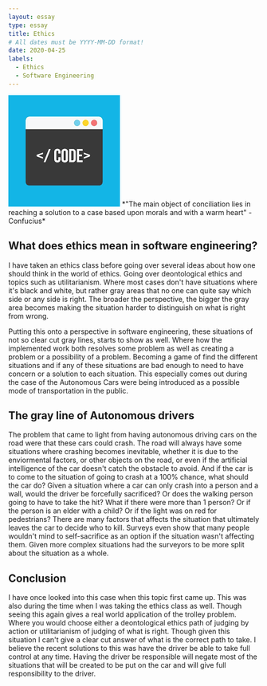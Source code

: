 ```yaml
---
layout: essay
type: essay
title: Ethics
# All dates must be YYYY-MM-DD format!
date: 2020-04-25
labels:
  - Ethics
  - Software Engineering
---
```

<img class="ui tiny right spaced image" src="../images/standard.png">
*"The main object of conciliation lies in reaching a solution to a case based upon morals and with a warm heart" - Confucius*

## What does ethics mean in software engineering?
	
I have taken an ethics class before going over several ideas about how one should think in the world of ethics. Going over deontological ethics and topics such as utilitarianism. Where most cases don't have situations where it's black and white, but rather gray areas that no one can quite say which side or any side is right. The broader the perspective, the bigger the gray area becomes making the situation harder to distinguish on what is right from wrong. 
	
Putting this onto a perspective in software engineering, these situations of not so clear cut gray lines, starts to show as well. Where how the implemented work both resolves some problem as well as creating a problem or a possibility of a problem. Becoming a game of find the different situations and if any of these situations are bad enough to need to have concern or a solution to each situation. This especially comes out during the case of the Autonomous Cars were being introduced as a possible mode of transportation in the public.
	
## The gray line of Autonomous drivers
	
The problem that came to light from having autonomous driving cars on the road were that these cars could crash. The road will always have some situations where crashing becomes inevitable, whether it is due to the enviormental factors, or other objects on the road, or even if the artificial intelligence of the car doesn't catch the obstacle to avoid. And if the car is to come to the situation of going to crash at a 100% chance, what should the car do? Given a situation where a car can only crash into a person and a wall, would the driver be forcefully sacrificed? Or does the walking person going to have to take the hit? What if there were more than 1 person? Or if the person is an elder with a child? Or if the light was on red for pedestrians? There are many factors that affects the situation that ultimately leaves the car to decide who to kill. Surveys even show that many people wouldn't mind to self-sacrifice as an option if the situation wasn't affecting them. Given more complex situations had the surveyors to be more split about the situation as a whole. 
	
	
## Conclusion
	
I have once looked into this case when this topic first came up. This was also during the time when I was taking the ethics class as well. Though seeing this again gives a  real world application of the trolley problem. Where you would choose either a deontological ethics path of judging by action or utilitarianism of judging of what is right. Though given this situation I can't give a clear cut answer of what is the correct path to take. I believe the recent solutions to this was have the driver be able to take full control at any time. Having the driver be responsible will negate most of the situations that will be created to be put on the car and will give full responsibility to the driver. 
